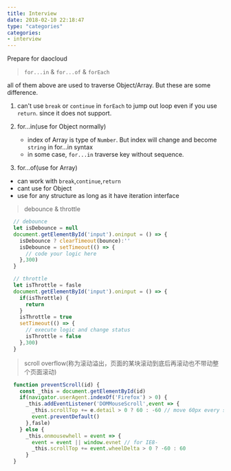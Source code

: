 ```yaml
---
title: Interview 
date: 2018-02-10 22:18:47
type: "categories"
categories:
- interview
---
```


Prepare for daocloud

> `for...in` & `for...of` & `forEach`

all of them above are used to traverse Object/Array. But these are some difference.

1. can't use `break` or `continue` in `forEach` to jump out loop even if you use `return`. since it does not support.


2. for...in(use for Object normally)
    * index of Array is type of `Number`. But index will change and become `string` in for...in syntax
    * in some case, `for...in` traverse key without sequence.

3. for...of(use for Array)
  * can work with `break`,`continue`,`return`
  * cant use for Object
  * use for any structure as long as it have iteration interface

> debounce & throttle

```javascript
  // debounce
  let isDebounce = null
  document.getElementById('input').oninput = () => {
    isDebounce ? clearTimeout(bounce):''
    isDebounce = setTimeout(() => {
      // code your logic here
    },300)
  }

  // throttle
  let isThrottle = fasle
  document.getElementById('input').oninput = () => {
    if(isThrottle) {
      return
    }
    isThrottle = true
    setTimeout(() => {
      // execute logic and change status
      isThrottle = false
    },300)
  }
```
> scroll overflow(称为滚动溢出，页面的某块滚动到底后再滚动也不带动整个页面滚动)

```javascript
  function preventScroll(id) {
    const _this = document.getElementById(id)
    if(navigator.userAgent.indexOf('Firefox') > 0) {
      _this.addEventListener('DOMMouseScroll',event => {
        _this.scrollTop += e.detail > 0 ? 60 : -60 // move 60px every scroll
        event.preventDefault()
      },fasle)
    } else {
      _this.onmousewhell = event => {
        event = event || window.evnet // for IE8-
        _this.scrollTop += event.wheelDelta > 0 ? -60 : 60
      }
  }
```